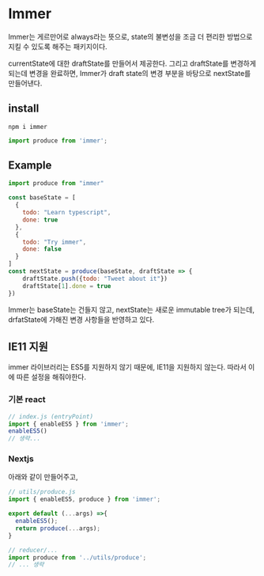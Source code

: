# Immer

Immer는 게르만어로 always라는 뜻으로, state의 불변성을 조금 더 편리한 방법으로 지킬 수 있도록 해주는 패키지이다. 

currentState에 대한 draftState를 만들어서 제공한다. 그리고 draftState를 변경하게 되는데 변경을 완료하면,
Immer가 draft state의 변경 부분을 바탕으로 nextState를 만들어낸다.  

## install

`npm i immer`

```js
import produce from 'immer';
```

## Example

```js
import produce from "immer"

const baseState = [
  {
    todo: "Learn typescript",
    done: true
  },
  {
    todo: "Try immer",
    done: false
  }
]
const nextState = produce(baseState, draftState => {
    draftState.push({todo: "Tweet about it"})
    draftState[1].done = true
})
```

Immer는 baseState는 건들지 않고, nextState는 새로운 immutable tree가 되는데, drfatState에 가해진 변경 사항들을 반영하고 있다.

## IE11 지원

immer 라이브러리는 ES5를 지원하지 않기 때문에, IE11을 지원하지 않는다. 따라서 이에 따른 설정을 해줘야한다.

### 기본 react

```js
// index.js (entryPoint) 
import { enableES5 } from 'immer';
enableES5()
// 생략...
```

### Nextjs

아래와 같이 만들어주고, 
```js
// utils/produce.js
import { enableES5, produce } from 'immer';

export default (...args) =>{
  enableES5();
  return produce(...args);
}
```

```js
// reducer/...
import produce from '../utils/produce';
// ... 생략
```